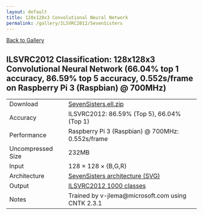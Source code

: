 ```yaml
---
layout: default
title: 128x128x3 Convolutional Neural Network
permalink: /gallery/ILSVRC2012/SevenSisters
---
```


[Back to Gallery](/ELL/gallery)

## ILSVRC2012 Classification: 128x128x3 Convolutional Neural Network (66.04% top 1 accuracy, 86.59% top 5 accuracy, 0.552s/frame on Raspberry Pi 3 (Raspbian) @ 700MHz)

<table class="table table-striped table-bordered">
    <tr>
        <td> Download </td>
        <td colspan="3"> <a href="https://github.com/Microsoft/ELL-models/raw/master/models/ILSVRC2012/SevenSisters/SevenSisters.ell.zip">SevenSisters.ell.zip</a></td>
    </tr>
    <tr>
        <td> Accuracy </td>
        <td colspan="3"> ILSVRC2012: 86.59% (Top 5), 66.04% (Top 1) </td>
    </tr>
    <tr>
        <td> Performance </td>
        <td colspan="3"> Raspberry Pi 3 (Raspbian) @ 700MHz: 0.552s/frame </td>
    </tr>
    <tr>
        <td> Uncompressed Size </td>
        <td colspan="3"> 232MB </td>
    </tr>
    <tr>
        <td> Input </td>
        <td colspan="3"> 128 &times; 128 &times; {B,G,R} </td>
    </tr>
    <tr>
        <td> Architecture </td>
        <td>
            <a href="https://github.com/Microsoft/ELL-models/raw/master/models/ILSVRC2012/SevenSisters/SevenSisters.cntk.svg?sanitize=true" target="_blank">SevenSisters architecture (SVG)</a>
        </td>
    </tr>
    <tr>
        <td> Output </td>
        <td colspan="3"> <a href="https://github.com/Microsoft/ELL-models/raw/master/models/ILSVRC2012/categories.txt">ILSVRC2012 1000 classes</a> </td>
    </tr>
    <tr>
        <td> Notes </td>
        <td colspan="3"> Trained by v-jlema@microsoft.com using CNTK 2.3.1 </td>
    </tr>
</table>

